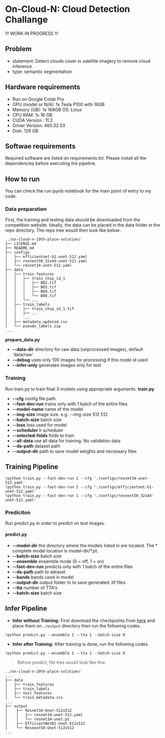 # On-Cloud-N: Cloud Detection Challange

!!! WORK IN PROGRESS !!!

## Problem
* statement: Detect clouds cover in satellite imagery to remove cloud inference
* type: semantic segmentation

## Hardware requirements
- Run on Google Colab Pro
- GPU (model or N/A): 1x Tesla P100 with 16GB 
- Memory (GB): 1x 168GB
 OS: Linux
- CPU RAM: 1x 16 GB
- CUDA Version : 11.2
- Driver Version: 460.32.03
- Disk: 128 GB

## Softwae requirements
Required software are listed on requirements.txt. Please install all the dependencies before executing the pipeline.

## How to run
You can check the run.ipynb notebook for the main point of entry to my code.

### Data preparation
First, the training and testing data should be downloaded from the competition website. Ideally, the data can be placed in the data folder in the repo directory. The repo tree would then look like below:

```
../on-cloud-n-19th-place-solution/
├── LICENSE.md
├── README.md
├── configs
│   ├── efficientnet-b1-unet-512.yaml
│   ├── resnext50_32x4d-unet-512.yaml
│   └── resnet34-unet-512.yaml
├── data
│   ├── train_features
│   │   ├── train_chip_id_1
│   │   │   ├── B02.tif
│   │   │   ├── B03.tif
│   │   │   ├── B04.tif
│   │   │   └── B08.tif
│   │   └── ...
│   ├── train_labels
│   │   ├── train_chip_id_1.tif
│   │   ├── ...
│   │   ...
│   ├── metadata_updated.csv
│   └── pseudo_labels.zip
...

```

**prepare_data.py**
- **--data-dir** directory for raw data (unprocessed images), default 'data/raw'
- **--debug** uses only 100 images for processing if this mode id used
- **--infer-only** generates images only for test 


### Training
Run train.py to train final 3 models using appropriate arguments.
**train.py**
- **--cfg** config file path
- **--fast-dev-run** trains only with 1 batch of the entire files
- **--model-name** name of the model
- **--img-size** image size. e.g. --img-size 512 512
- **--batch-size** batch size
- **--loss** loss used for model
- **--scheduler** lr scheduler
- **--selected-folds** folds to train
- **--all-data** use all data for training. No validation data
- **--ds-path** dataset path
- **--output-dir** path to save model weights and necessary files


## Training Pipeline
```
!python train.py --fast-dev-run 1 --cfg './configs/resnet34-unet-512.yaml'
!python train.py --fast-dev-run 1 --cfg './configs/efficientnet-b1-unet-512.yaml'
!python train.py --fast-dev-run 1 --cfg './configs/resnext50_32x4d-unet-512.yaml'
```

### Prediciton
Run predict.py in order to predict on test images.

#### predict.py
- **--model-dir** the directory where the models listed in are located. The * complete model location is model-dir/*.pt.
- **--batch-size** batch size
- **--ensemble** ensemble mode (0 = off, 1 = on)
- **--fast-dev-run** predicts only with 1 batch of the entire files
- **--ds-path** path to dataset
- **--bands** bands used in model
- **--output-dir** output folder to to save generated .tif files
- **--tta** number of TTA's
- **--batch-size** batch size

## Infer Pipeline
* **Infer without Training:** First download the checkpoints from [here](https://www.kaggle.com/maxschfer/ocn-checkpoints) and place them on `./output` directory then run the following codes.
```
!python predict.py --ensemble 1 --tta 1 --batch-size 8
```

* **Infer after Training:** After training is done, run the following codes.
```
!python predict.py --ensemble 1 --tta 1 --batch-size 8
```

> Before predict, file tree would look like this:
```
../on-cloud-n-19th-place-solution/
...
├── data
│   ├── train_features
│   ├── train_labels
│   ├── test_features
│   └── train_metadata.csv
...
├── output
│    ├── Resnet34-Unet-512x512
│    │   ├── resnet34-unet-512.yaml
│    │   └── resnet34-unet.pt
│    ├── EfficientNetB1-Unet-512x512
│    └── Resnext50-Unet-512x512
...
 
```